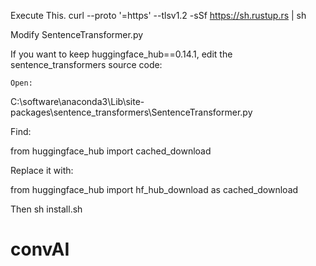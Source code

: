 Execute This.
curl --proto '=https' --tlsv1.2 -sSf https://sh.rustup.rs | sh

Modify SentenceTransformer.py

If you want to keep huggingface_hub==0.14.1, edit the sentence_transformers source code:

    Open:

C:\software\anaconda3\Lib\site-packages\sentence_transformers\SentenceTransformer.py

Find:

from huggingface_hub import cached_download

Replace it with:

from huggingface_hub import hf_hub_download as cached_download

Then
sh install.sh
# convAI
